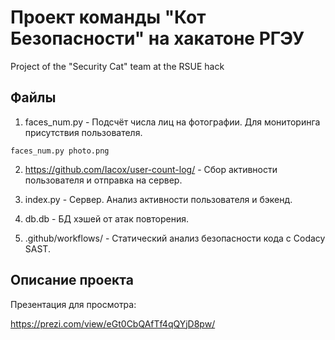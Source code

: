 # Проект команды "Кот Безопасности" на хакатоне РГЭУ
Project of the "Security Cat" team at the RSUE hack

## Файлы
1) faces_num.py - Подсчёт числа лиц на фотографии. Для мониторинга присутствия пользователя.

`faces_num.py photo.png`

2) https://github.com/Iacox/user-count-log/ - Сбор активности пользователя и отправка на сервер.

3) index.py - Сервер. Анализ активности пользователя и бэкенд.

4) db.db - БД хэшей от атак повторения.

5) .github/workflows/ - Статический анализ безопасности кода с Codacy SAST.

## Описание проекта

Презентация для просмотра:

https://prezi.com/view/eGt0CbQAfTf4qQYjD8pw/
